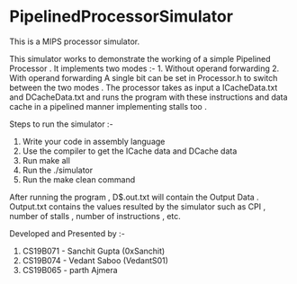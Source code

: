 # PipelinedProcessorSimulator

This is a MIPS processor simulator.

This simulator works to demonstrate the working of a simple Pipelined Processor .
It implements two modes :- 1. Without operand forwarding 2. With operand forwarding
A single bit can be set in Processor.h to switch between the two modes .
The processor takes as input a ICacheData.txt and DCacheData.txt and runs the program with these instructions and data cache in a pipelined manner implementing stalls too .

Steps to run the simulator :-

1. Write your code in assembly language
2. Use the compiler to get the ICache data and DCache data
3. Run make all
4. Run the ./simulator
5. Run the make clean command

After running the program , D$.out.txt will contain the Output Data .
Output.txt contains the values resulted by the simulator such as CPI , number of stalls , number of instructions , etc.

Developed and Presented by :-

1. CS19B071 - Sanchit Gupta (0xSanchit)
2. CS19B074 - Vedant Saboo (VedantS01)
3. CS19B065 - parth Ajmera

